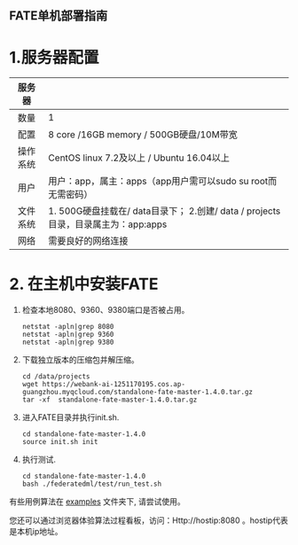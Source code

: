 ## ****FATE单机部署指南****

1.服务器配置
============

|  服务器  |                                                              |
| :------: | ------------------------------------------------------------ |
|   数量   | 1                                                            |
|   配置   | 8 core /16GB memory / 500GB硬盘/10M带宽                      |
| 操作系统 | CentOS linux 7.2及以上 / Ubuntu 16.04以上                    |
|   用户   | 用户：app，属主：apps（app用户需可以sudo su root而无需密码） |
| 文件系统 | 1.  500G硬盘挂载在/ data目录下； 2.创建/ data / projects目录，目录属主为：app:apps |
|   网络   | 需要良好的网络连接                                           |

#  2. 在主机中安装FATE

1. 检查本地8080、9360、9380端口是否被占用。

   ```
   netstat -apln|grep 8080
   netstat -apln|grep 9360
   netstat -apln|grep 9380
   ```

2. 下载独立版本的压缩包并解压缩。

   ```
   cd /data/projects
   wget https://webank-ai-1251170195.cos.ap-guangzhou.myqcloud.com/standalone-fate-master-1.4.0.tar.gz
   tar -xf  standalone-fate-master-1.4.0.tar.gz
   ```

3. 进入FATE目录并执行init.sh.

   ```
   cd standalone-fate-master-1.4.0
   source init.sh init
   ```

4. 执行测试.

   ```
   cd standalone-fate-master-1.4.0
   bash ./federatedml/test/run_test.sh
   ```

有些用例算法在 [examples](../../examples/federatedml-1.x-examples) 文件夹下, 请尝试使用。

您还可以通过浏览器体验算法过程看板，访问：Http://hostip:8080 。hostip代表是本机ip地址。


